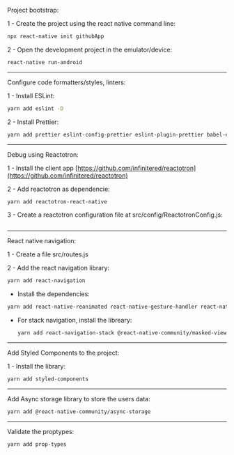 Project bootstrap:

1 - Create the project using the react native command line:

```sh
npx react-native init githubApp
```

2 - Open the development project in the emulator/device:

```sh
react-native run-android
```

---

Configure code formatters/styles, linters:

1 - Install ESLint:

```sh
yarn add eslint -D
```

2 - Install Prettier:

```sh
yarn add prettier eslint-config-prettier eslint-plugin-prettier babel-eslint -D
```

---

Debug using Reactotron:

1 - Install the client app [https://github.com/infinitered/reactotron](https://github.com/infinitered/reactotron)

2 - Add reactotron as dependencie:

```sh
yarn add reactotron-react-native
```

3 - Create a reactotron configuration file at src/config/ReactotronConfig.js:

```js
```

---

React native navigation:

1 - Create a file src/routes.js

2 - Add the react navigation library:

```sh
yarn add react-navigation
```

- Install the dependencies:

```sh
yarn add react-native-reanimated react-native-gesture-handler react-native-screens react-native-safe-area-context @react-native-community/masked-view
```

- For stack navigation, install the libreary:
  ```sh
  yarn add react-navigation-stack @react-native-community/masked-view
  ```

---

Add Styled Components to the project:

1 - Install the library:

```sh
yarn add styled-components
```

---

Add Async storage library to store the users data:

```sh
yarn add @react-native-community/async-storage
```

---

Validate the proptypes:

```sh
yarn add prop-types
```
